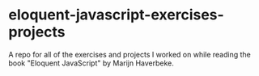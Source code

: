 # eloquent-javascript-exercises-projects
A repo for all of the exercises and projects I worked on while reading the book "Eloquent JavaScript" by Marijn Haverbeke.
